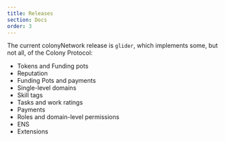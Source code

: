 ```yaml
---
title: Releases
section: Docs
order: 3
---
```



The current colonyNetwork release is `glider`, which implements some, but not all, of the Colony Protocol:

* Tokens and Funding pots
* Reputation
* Funding Pots and payments
* Single-level domains
* Skill tags
* Tasks and work ratings
* Payments
* Roles and domain-level permissions
* ENS
* Extensions
